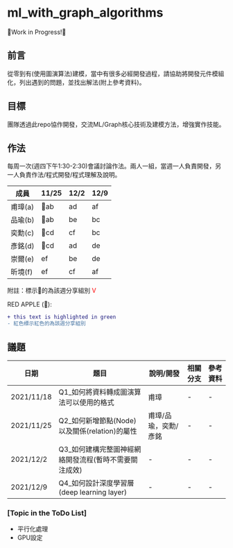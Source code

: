 # ml_with_graph_algorithms
🚧Work in Progress!🚧

## 前言
從零到有(使用圖演算法)建模，當中有很多必經開發過程，請協助將開發元件模組化，列出遇到的問題，並找出解法(附上參考資料)。

## 目標
團隊透過此repo協作開發，交流ML/Graph核心技術及建模方法，增強實作技能。

## 作法
每周一次(週四下午1:30-2:30)會議討論作法。兩人一組，當週一人負責開發，另一人負責作法/程式開發/程式理解及說明。

|成員|11/25|12/2|12/9|
|-|-|-|-|
|甫璋(a)|&#x1F34E;ab|ad|af|
|品瑜(b)|&#x1F34E;ab|be|bc|
|奕勳(c)|&#x1F34E;cd|cf|bc|
|彥銘(d)|&#x1F34E;cd|ad|de|
|崇爾(e)|ef|be|de|
|昕境(f)|ef|cf|af|

附註：標示&#x1F34E;的為該週分享組別
<span style="color:red"> V </span>

RED APPLE (&#x1F34E;):

```diff
+ this text is highlighted in green
- 紅色標示紅色的為該週分享組別
```

## 議題
|日期|題目|說明/開發|相關分支|參考資料|
|-|-|-|-|-|
|2021/11/18|Q1_如何將資料轉成圖演算法可以使用的格式|甫璋|-|-|
|2021/11/25|Q2_如何新增節點(Node)以及關係(relation)的屬性|甫璋/品瑜，奕勳/彥銘|-|-|
|2021/12/2|Q3_如何建構完整圖神經網絡開發流程(暫時不需要關注成效)|-|-|-|
|2021/12/9|Q4_如何設計深度學習層(deep learning layer)|-|-|-|

### [Topic in the ToDo List]
- 平行化處理
- GPU設定

